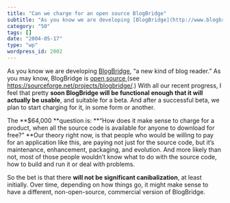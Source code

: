 ```yaml
---
title: "Can we charge for an open source BlogBridge"
subtitle: "As you know we are developing [BlogBridge](http://www.blogbridge.com), “a new kind of blog reader.” ..."
category: "50"
tags: []
date: "2004-05-17"
type: "wp"
wordpress_id: 2002
---
```

As you know we are developing [BlogBridge](http://www.blogbridge.com), “a new kind of blog reader.” As you may know, BlogBridge is [open source ](https://sourceforge.net/projects/blogbridge/)(see https://sourceforge.net/projects/blogbridge/.)
With all our recent progress, I feel that pretty **soon BlogBridge will be functional enough that it will actually be usable**, and suitable for a beta. And after a successful beta, we plan to start charging for it, in some form or another.

The **$64,000 **question is: **“How does it make sense to charge for a product, when all the source code is available for anyone to download for free?” **Our theory right now, is that people who would be willing to pay for an application like this, are paying not just for the source code, but it’s maintenance, enhancement, packaging, and evolution. And more likely than not, most of those people wouldn’t know what to do with the source code, how to build and run it or deal with problems. 

So the bet is that there **will not be significant canibalization**, at least initially. Over time, depending on how things go, it might make sense to have a different, non-open-source, commercial version of BlogBridge.